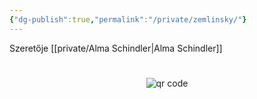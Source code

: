 ```yaml
---
{"dg-publish":true,"permalink":"/private/zemlinsky/"}
---
```



Szeretője [[private/Alma Schindler\|Alma Schindler]]
#
<p style="text-align: center;"><img src="https://chart.googleapis.com/chart?cht=qr&chl=https://notes.andrasdenes.com/zemlinsky&chs=180x180&choe=UTF-8&chld=L|2" alt="qr code"></p>

